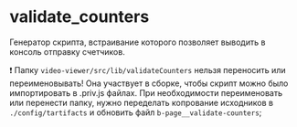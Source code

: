 # validate_counters

Генератор скрипта, встраивание которого позволяет выводить в консоль отправку счетчиков.

❗️ Папку `video-viewer/src/lib/validateCounters` нельзя переносить или переименовывать!
Она участвует в сборке, чтобы скрипт можно было импортировать в .priv.js файлах.
При необходимости переименовать или перенести папку, нужно переделать копрование исходников в `./config/tartifacts` и обновить файл `b-page__validate-counters`;